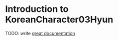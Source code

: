 # Introduction to KoreanCharacter03Hyun

TODO: write [great documentation](http://jacobian.org/writing/what-to-write/)

